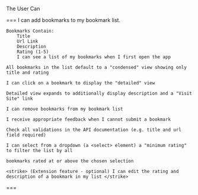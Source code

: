 The User Can

===
    I can add bookmarks to my bookmark list.

    Bookmarks Contain:
        Title
        Url Link
        Description
        Rating (1-5)
        I can see a list of my bookmarks when I first open the app

    All bookmarks in the list default to a "condensed" view showing only title and rating

    I can click on a bookmark to display the "detailed" view

    Detailed view expands to additionally display description and a "Visit Site" link

    I can remove bookmarks from my bookmark list

    I receive appropriate feedback when I cannot submit a bookmark

    Check all validations in the API documentation (e.g. title and url field required)

    I can select from a dropdown (a <select> element) a "minimum rating" to filter the list by all

    bookmarks rated at or above the chosen selection

    <strike> (Extension feature - optional) I can edit the rating and description of a bookmark in my list </strike>
===
